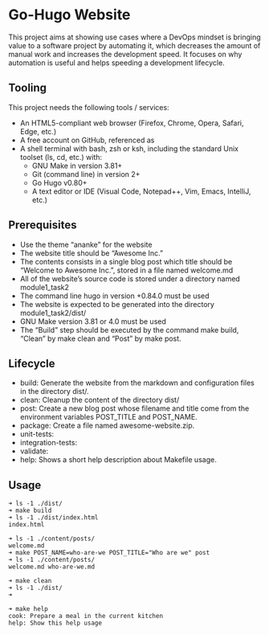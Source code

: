 
# Go-Hugo Website

This project aims at showing use cases where a DevOps mindset is bringing value to a software project by automating it, which decreases the amount of manual work and increases the development speed. It focuses on why automation is useful and helps speeding a development lifecycle.

## Tooling

This project needs the following tools / services:
* An HTML5-compliant web browser (Firefox, Chrome, Opera, Safari, Edge, etc.)
* A free account on GitHub, referenced as <GitHub Handle>
* A shell terminal with bash, zsh or ksh, including the standard Unix toolset (ls, cd, etc.) with:
    - GNU Make in version 3.81+
    - Git (command line) in version 2+
    - Go Hugo v0.80+
    - A text editor or IDE (Visual Code, Notepad++, Vim, Emacs, IntelliJ, etc.)

## Prerequisites
* Use the theme “ananke” for the website
* The website title should be “Awesome Inc.”
* The contents consists in a single blog post which title should be “Welcome to Awesome Inc.”, stored in a file named welcome.md
* All of the website’s source code is stored under a directory named module1_task2
* The command line hugo in version +0.84.0 must be used
* The website is expected to be generated into the directory module1_task2/dist/
* GNU Make version 3.81 or 4.0 must be used
* The “Build” step should be executed by the command make build, “Clean” by make clean and “Post” by make post.

## Lifecycle
* build: Generate the website from the markdown and configuration files in the directory dist/.
* clean: Cleanup the content of the directory dist/
* post: Create a new blog post whose filename and title come from the environment variables POST_TITLE and POST_NAME.
* package: Create a file named awesome-website.zip.
* unit-tests:
* integration-tests:
* validate:
* help: Shows a short help description about Makefile usage.

## Usage
```
➜ ls -1 ./dist/
➜ make build
➜ ls -1 ./dist/index.html
index.html

➜ ls -1 ./content/posts/
welcome.md
➜ make POST_NAME=who-are-we POST_TITLE="Who are we" post
➜ ls -1 ./content/posts/
welcome.md who-are-we.md

➜ make clean
➜ ls -1 ./dist/
➜

➜ make help
cook: Prepare a meal in the current kitchen
help: Show this help usage
```
